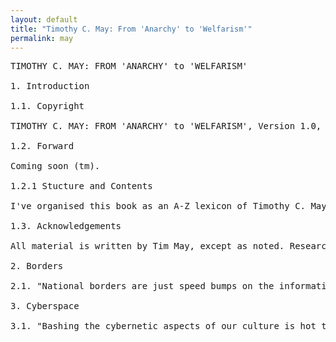 ```yaml
---
layout: default
title: "Timothy C. May: From 'Anarchy' to 'Welfarism'"
permalink: may
---
```

<pre class="col">
TIMOTHY C. MAY: FROM 'ANARCHY' to 'WELFARISM'

1. Introduction

1.1. Copyright

TIMOTHY C. MAY: FROM 'ANARCHY' to 'WELFARISM', Version 1.0, 2022-05-20. No rights reserved. Please use as you like and kindly link to the original page or the print edition. Please include TIMOTHY C. MAY whenever quoting him from this book. Tim asks in his Cyphernomicon not to put any other name on his words but his, and we ought to respect that.

1.2. Forward

Coming soon (tm).

1.2.1 Stucture and Contents

I've organised this book as an A-Z lexicon of Timothy C. May's most interesting, insightful, and inflammatory online email and forum writing. This writing spans the course of over a decade as has hithero been difficult to access because it is scattered across thousands of emails on old forum archives. I've left out his stand-alone pieces like The Crypto-Anarchist Manifesto or the Cyphernomicon because they are better read in their entirety on their own.

1.3. Acknowledgements 

All material is written by Tim May, except as noted. Research, compilation, forward and editing by 0x000m. This work could not have been done without access to the Cypherpunk Mailing List plaintext archives of Ryan Lackey and their stylized archive on https://cryptoanarchy.wiki/ by Tom Busby.

2. Borders

2.1. "National borders are just speed bumps on the information superhighway." 1995-08-07 - Quibbling about definitions of “proof” https://mailing-list-archive.cryptoanarchy.wiki/archive/1995/08/096910121e38037aef2b4b9bb6400ee771c7ce372222b3a596adddd9add4d577/

3. Cyberspace

3.1. "Bashing the cybernetic aspects of our culture is hot these days. I expect Oprah and Sally Jesse to soon be doing shows on this. Children whose mothers are Net addicts, brothers who kill their sisters for using "vi," and jilted cyberlovers who are in relationships with their shrinkwraps." 1995-08-08 - Slouka’s “War of the Worlds” (trashing of computers) https://mailing-list-archive.cryptoanarchy.wiki/archive/1995/08/dde7e50171fd289407933fc8fc8fcb96b2a631b9a9acc6e7b920fff22b288ec8/

</pre>


